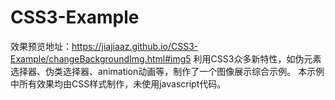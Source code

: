 # CSS3-Example
效果预览地址：https://jiajiaaz.github.io/CSS3-Example/changeBackgroundImg.html#img5
利用CSS3众多新特性，如伪元素选择器、伪类选择器、animation动画等，制作了一个图像展示综合示例。
本示例中所有效果均由CSS样式制作，未使用javascript代码。
